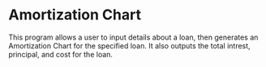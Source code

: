 # Amortization Chart

This program allows a user to input details about a loan, then generates an Amortization Chart for the specified loan. It also outputs the total intrest, principal, and cost for the loan.
